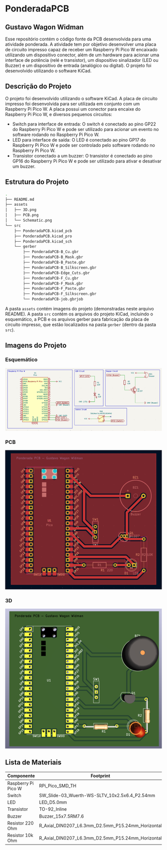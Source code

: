 # PonderadaPCB

## Gustavo Wagon Widman

Esse repositório contém o código fonte da PCB desenvolvida para uma atividade ponderada. A atividade tem por objetivo desenvolver uma placa de circuito impresso capaz de receber um Raspberry Pi Pico W encaixado utilizando um dispositivo conector, além de um hardware para acionar uma interface de potência (relé e transistor), um dispositivo sinalizador (LED ou Buzzer) e um dispositivo de entrada (analógico ou digital). O projeto foi desenvolvido utilizando o software KiCad.

## Descrição do Projeto

O projeto foi desenvolvido utilizando o software KiCad. A placa de circuito impresso foi desenvolvida para ser utilizada em conjunto com um Raspberry Pi Pico W. A placa possui um conector para encaixe do Raspberry Pi Pico W, e diversos pequenos circuitos:

- Switch para interface de entrada: O switch é conectado ao pino GP22 do Raspberry Pi Pico W e pode ser utilizado para acionar um evento no software rodando no Raspberry Pi Pico W.
- LED para interface de saída: O LED é conectado ao pino GP17 do Raspberry Pi Pico W e pode ser controlado pelo software rodando no Raspberry Pi Pico W.
- Transistor conectado a um buzzer: O transistor é conectado ao pino GP16 do Raspberry Pi Pico W e pode ser utilizado para ativar e desativar um buzzer.

## Estrutura do Projeto

```bash
.
├── README.md
├── assets
│   ├── 3D.png
│   ├── PCB.png
│   └── Schematic.png
└── src
    ├── PonderadaPCB.kicad_pcb
    ├── PonderadaPCB.kicad_pro
    ├── PonderadaPCB.kicad_sch
    └── gerber
        ├── PonderadaPCB-B_Cu.gbr
        ├── PonderadaPCB-B_Mask.gbr
        ├── PonderadaPCB-B_Paste.gbr
        ├── PonderadaPCB-B_Silkscreen.gbr
        ├── PonderadaPCB-Edge_Cuts.gbr
        ├── PonderadaPCB-F_Cu.gbr
        ├── PonderadaPCB-F_Mask.gbr
        ├── PonderadaPCB-F_Paste.gbr
        ├── PonderadaPCB-F_Silkscreen.gbr
        └── PonderadaPCB-job.gbrjob
```

A pasta `assets` contém imagens do projeto (demonstradas neste arquivo README). A pasta `src` contém os arquivos do projeto KiCad, incluindo o esquemático, a PCB e os arquivos gerber para fabricação da placa de circuito impresso, que estão localizados na pasta `gerber` (dentro da pasta `src`).

## Imagens do Projeto

### Esquemático

![Schematic](./assets/Schematic.png)

### PCB

![PCB](./assets/PCB.png)

### 3D

![3D](./assets/3D.png)

## Lista de Materiais

| Componente          | Footprint                                         | Quantidade |
| ------------------- | ------------------------------------------------- | ---------- |
| Raspberry Pi Pico W | RPi_Pico_SMD_TH                                   | 1          |
| Switch              | SW_Slide-03_Wuerth-WS-SLTV_10x2.5x6.4_P2.54mm     | 1          |
| LED                 | LED_D5.0mm                                        | 1          |
| Transistor          | TO-92_Inline                                      | 1          |
| Buzzer              | Buzzer_15x7.5RM7.6                                | 1          |
| Resistor 220 Ohm    | R_Axial_DIN0207_L6.3mm_D2.5mm_P15.24mm_Horizontal | 1          |
| Resistor 10k Ohm    | R_Axial_DIN0207_L6.3mm_D2.5mm_P15.24mm_Horizontal | 1          |
